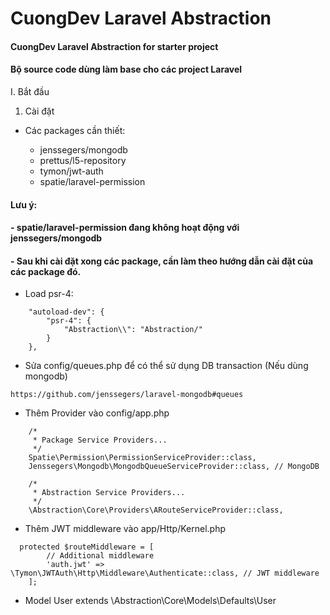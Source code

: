 # CuongDev Laravel Abstraction
#### CuongDev Laravel Abstraction for starter project
#### Bộ source code dùng làm base cho các project Laravel

I. Bắt đầu

1. Cài đặt

- Các packages cần thiết:

    - jenssegers/mongodb
    - prettus/l5-repository
    - tymon/jwt-auth
    - spatie/laravel-permission

#### Lưu ý:
#### - spatie/laravel-permission đang không hoạt động với jenssegers/mongodb
#### - Sau khi cài đặt xong các package, cần làm theo hướng dẫn cài đặt của các package đó.

- Load psr-4:
```
    "autoload-dev": {
        "psr-4": {
            "Abstraction\\": "Abstraction/"
        }
    },
```

- Sửa config/queues.php để có thể sử dụng DB transaction (Nếu dùng mongodb)

`https://github.com/jenssegers/laravel-mongodb#queues`

- Thêm Provider vào config/app.php

```
    /*
     * Package Service Providers...
     */
    Spatie\Permission\PermissionServiceProvider::class,
    Jenssegers\Mongodb\MongodbQueueServiceProvider::class, // MongoDB
    
    /*
     * Abstraction Service Providers...
     */
    \Abstraction\Core\Providers\ARouteServiceProvider::class,
```

- Thêm JWT middleware vào app/Http/Kernel.php

```
  protected $routeMiddleware = [
        // Additional middleware
        'auth.jwt' => \Tymon\JWTAuth\Http\Middleware\Authenticate::class, // JWT middleware
    ];
```

- Model User extends \Abstraction\Core\Models\Defaults\User

